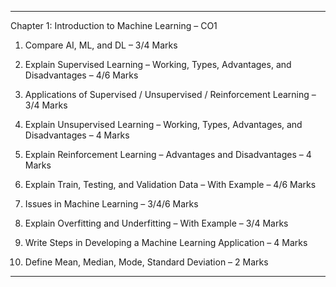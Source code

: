 
---

Chapter 1: Introduction to Machine Learning – CO1

1. Compare AI, ML, and DL – 3/4 Marks


2. Explain Supervised Learning – Working, Types, Advantages, and Disadvantages – 4/6 Marks


3. Applications of Supervised / Unsupervised / Reinforcement Learning – 3/4 Marks


4. Explain Unsupervised Learning – Working, Types, Advantages, and Disadvantages – 4 Marks


5. Explain Reinforcement Learning – Advantages and Disadvantages – 4 Marks


6. Explain Train, Testing, and Validation Data – With Example – 4/6 Marks


7. Issues in Machine Learning – 3/4/6 Marks


8. Explain Overfitting and Underfitting – With Example – 3/4 Marks


9. Write Steps in Developing a Machine Learning Application – 4 Marks


10. Define Mean, Median, Mode, Standard Deviation – 2 Marks




---


